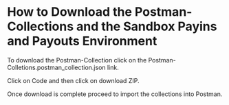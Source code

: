 # How to Download the Postman-Collections and the Sandbox Payins and Payouts Environment
To download the Postman-Collection click on the Postman-Colletions.postman_collection.json link.

Click on Code and then click on download ZIP.

Once download is complete proceed to import the collections into Postman.

